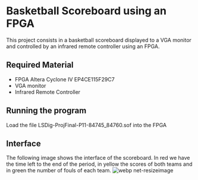 # Basketball Scoreboard using an FPGA

This project consists in a basketball scoreboard displayed to a VGA monitor and controlled by an infrared remote controller using an FPGA.

## Required Material
- FPGA Altera Cyclone IV EP4CE115F29C7
- VGA monitor
- Infrared Remote Controller

## Running the program
Load the file LSDig-ProjFinal-P11-84745_84760.sof into the FPGA

## Interface
The following image shows the interface of the scoreboard. In red we have the time left to the end of the period, in yellow the scores of both teams and in green the number of fouls of each team.
![webp net-resizeimage](https://user-images.githubusercontent.com/23279460/42591382-6fef1100-853e-11e8-830b-65ee5bcbb235.jpg)

